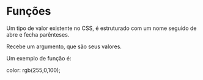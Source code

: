 # Funções

Um tipo de valor existente no CSS, é estruturado com um nome seguido de abre e fecha parênteses.

Recebe um argumento, que são seus valores.

Um exemplo de função é:

color: rgb(255,0,100);